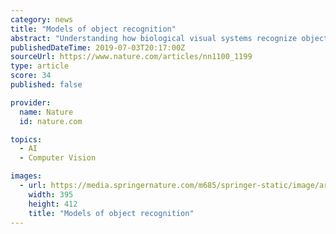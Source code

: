 ```yaml
---
category: news
title: "Models of object recognition"
abstract: "Understanding how biological visual systems recognize objects is one of the ultimate goals in computational neuroscience. From the computational viewpoint of learning, different recognition tasks, such as categorization and identification, are similar ..."
publishedDateTime: 2019-07-03T20:17:00Z
sourceUrl: https://www.nature.com/articles/nn1100_1199
type: article
score: 34
published: false

provider:
  name: Nature
  id: nature.com

topics:
  - AI
  - Computer Vision

images:
  - url: https://media.springernature.com/m685/springer-static/image/art%3A10.1038%2F81479/MediaObjects/41593_2000_Article_BFnn1100_1199_Fig1_HTML.gif
    width: 395
    height: 412
    title: "Models of object recognition"
---
```

